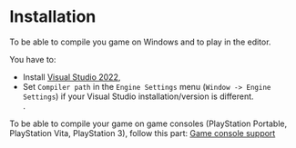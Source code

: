 # Installation

To be able to compile you game on Windows and to play in the editor.

You have to: 
- Install [Visual Studio 2022](https://visualstudio.microsoft.com/),
- Set `Compiler path` in the `Engine Settings` menu (`Window -> Engine Settings`) if your Visual Studio installation/version is different.<br>.

To be able to compile your game on game consoles (PlayStation Portable, PlayStation Vita, PlayStation 3), follow this part: [Game console support](./game_console_installation.md)